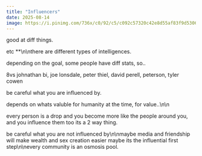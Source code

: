 ```yaml
---
title: "Influencers"
date: 2025-08-14
image: https://i.pinimg.com/736x/c0/92/c5/c092c57320c42e8d55af83f9d5306314.jpg
---
```


good at diff things.

etc **\n\nthere are different types of intelligences.

depending on the goal, some people have diff stats, so..

8vs johnathan bi, joe lonsdale, peter thiel, david perell, peterson, tyler cowen

be careful what you are influenced by.

depends on whats valuble for humanity at the time, for value..\n\n

every person is a drop and you become more like the people around you, and you influence them too its a 2 way thing.

be careful what you are not influenced by\n\nmaybe media and friendship will make wealth and sex creation easier maybe its the influential first step\n\nevery community is an osmosis pool.
